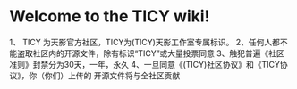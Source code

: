 # Welcome to the TICY wiki!
  1、 TICY 为天影官方社区，TICY为(TICY)天影工作室专属标识。
  2、任何人都不能盗取社区内的开源文件，除有标识“TICY”或大量投票同意
  3、触犯普遍《社区准则》封禁分为30天，一年，永久
  4、一旦同意《(TICY)社区协议》和《TICY协议》，你（你们）上传的
  开源文件将与全社区贡献
